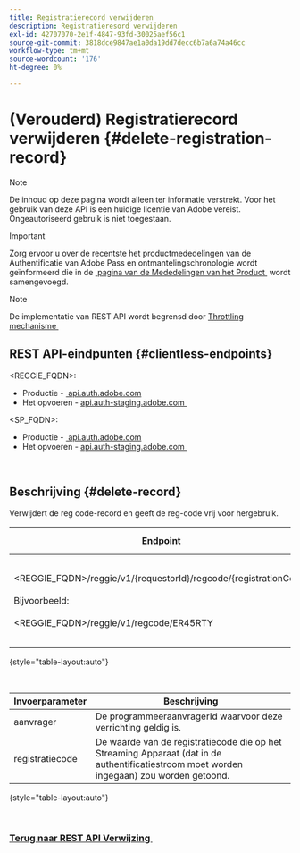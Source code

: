 ```yaml
---
title: Registratierecord verwijderen
description: Registratieresord verwijderen
exl-id: 42707070-2e1f-4847-93fd-30025aef56c1
source-git-commit: 3818dce9847ae1a0da19dd7decc6b7a6a74a46cc
workflow-type: tm+mt
source-wordcount: '176'
ht-degree: 0%

---
```


# (Verouderd) Registratierecord verwijderen {#delete-registration-record}

>[!NOTE]
>
>De inhoud op deze pagina wordt alleen ter informatie verstrekt. Voor het gebruik van deze API is een huidige licentie van Adobe vereist. Ongeautoriseerd gebruik is niet toegestaan.

>[!IMPORTANT]
>
> Zorg ervoor u over de recentste het productmededelingen van de Authentificatie van Adobe Pass en ontmantelingschronologie wordt geïnformeerd die in de [&#x200B; pagina van de Mededelingen van het Product &#x200B;](/help/authentication/product-announcements.md) wordt samengevoegd.

>[!NOTE]
>
> De implementatie van REST API wordt begrensd door [&#x200B; Throttling mechanisme &#x200B;](/help/authentication/integration-guide-programmers/throttling-mechanism.md)

## REST API-eindpunten {#clientless-endpoints}

&lt;REGGIE_FQDN>:

* Productie - [&#x200B; api.auth.adobe.com &#x200B;](http://api.auth.adobe.com/)
* Het opvoeren - [&#x200B; api.auth-staging.adobe.com &#x200B;](http://api.auth-staging.adobe.com/)

&lt;SP_FQDN>:

* Productie - [&#x200B; api.auth.adobe.com &#x200B;](http://api.auth.adobe.com/)
* Het opvoeren - [&#x200B; api.auth-staging.adobe.com &#x200B;](http://api.auth-staging.adobe.com/)

</br>


## Beschrijving {#delete-record}

Verwijdert de reg code-record en geeft de reg-code vrij voor hergebruik.

| Endpoint | Geroepen </br> door | Invoer   </br> Params | HTTP </br> Methode | Antwoord | HTTP-respons </br> |
| --- | --- | --- | --- | --- | --- |
| &lt;REGGIE_FQDN>/reggie/v1/{requestorId}/regcode/{registrationCode} </br></br> Bijvoorbeeld:</br></br> &lt;REGGIE_FQDN>/reggie/v1/regcode/ER45RTY | Streaming App </br></br> of </br></br> de Dienst van de Programmer | 1. ID aanvrager </br>    (De component van de Weg) </br> 2.  Registratiecode </br>    (component Path) | DELETE | Geen | 204 |

{style="table-layout:auto"}

</br>

| Invoerparameter | Beschrijving |
| --- | --- |
| aanvrager | De programmeeraanvragerId waarvoor deze verrichting geldig is. |
| registratiecode | De waarde van de registratiecode die op het Streaming Apparaat (dat in de authentificatiestroom moet worden ingegaan) zou worden getoond. |

{style="table-layout:auto"}

</br>

### [&#x200B; Terug naar REST API Verwijzing &#x200B;](/help/authentication/integration-guide-programmers/legacy/rest-api-v1/rest-api-reference.md)
